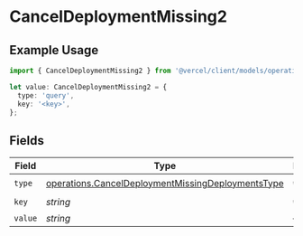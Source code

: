 # CancelDeploymentMissing2

## Example Usage

```typescript
import { CancelDeploymentMissing2 } from '@vercel/client/models/operations';

let value: CancelDeploymentMissing2 = {
  type: 'query',
  key: '<key>',
};
```

## Fields

| Field   | Type                                                                                                                   | Required           | Description |
| ------- | ---------------------------------------------------------------------------------------------------------------------- | ------------------ | ----------- |
| `type`  | [operations.CancelDeploymentMissingDeploymentsType](../../models/operations/canceldeploymentmissingdeploymentstype.md) | :heavy_check_mark: | N/A         |
| `key`   | _string_                                                                                                               | :heavy_check_mark: | N/A         |
| `value` | _string_                                                                                                               | :heavy_minus_sign: | N/A         |
